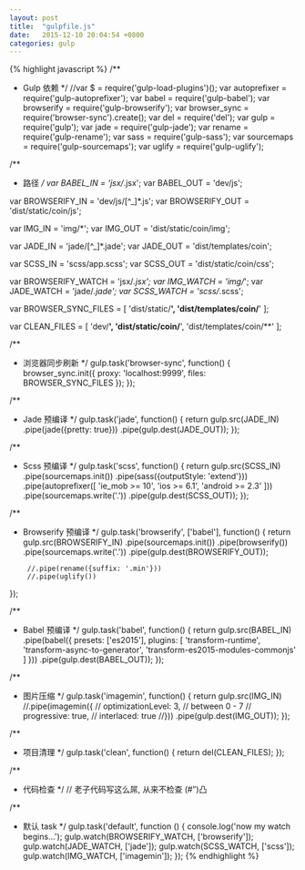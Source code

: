 ```yaml
---
layout: post
title:  "gulpfile.js"
date:   2015-12-10 20:04:54 +0800
categories: gulp
---
```


{% highlight javascript %}
/**
 * Gulp 依赖
 */
//var $ = require('gulp-load-plugins')();
var autoprefixer = require('gulp-autoprefixer');
var babel        = require('gulp-babel');
var browserify   = require('gulp-browserify');
var browser_sync = require('browser-sync').create();
var del          = require('del');
var gulp         = require('gulp');
var jade         = require('gulp-jade');
var rename       = require('gulp-rename');
var sass         = require('gulp-sass');
var sourcemaps   = require('gulp-sourcemaps');
var uglify       = require('gulp-uglify');

/**
 * 路径
 */
var BABEL_IN         = 'jsx/*.jsx';
var BABEL_OUT        = 'dev/js';

var BROWSERIFY_IN    = 'dev/js/[^_]*.js';
var BROWSERIFY_OUT   = 'dist/static/coin/js';

var IMG_IN           = 'img/*';
var IMG_OUT          = 'dist/static/coin/img';

var JADE_IN          = 'jade/[^_]*.jade';
var JADE_OUT         = 'dist/templates/coin';

var SCSS_IN          = 'scss/app.scss';
var SCSS_OUT         = 'dist/static/coin/css';

var BROWSERIFY_WATCH = 'jsx/*.jsx';
var IMG_WATCH        = 'img/*';
var JADE_WATCH       = 'jade/*.jade';
var SCSS_WATCH       = 'scss/*.scss';

var BROWSER_SYNC_FILES = [
	'dist/static/**',
	'dist/templates/coin/**'
];

var CLEAN_FILES = [
	'dev/**',
	'dist/static/coin/**',
	'dist/templates/coin/**'
];

/**
 * 浏览器同步刷新
 */
gulp.task('browser-sync', function() {
	browser_sync.init({
		proxy: 'localhost:9999',
		files: BROWSER_SYNC_FILES
	});
});

/**
 * Jade 预编译
 */
gulp.task('jade', function() {
	return gulp.src(JADE_IN)
		.pipe(jade({pretty: true}))
		.pipe(gulp.dest(JADE_OUT));
});

/**
 * Scss 预编译
 */
gulp.task('scss', function() {
	return gulp.src(SCSS_IN)
		.pipe(sourcemaps.init())
		.pipe(sass({outputStyle: 'extend'}))
		.pipe(autoprefixer([
			'ie_mob >= 10',
			'ios >= 6.1',
			'android >= 2.3'
		]))
		.pipe(sourcemaps.write('.'))
		.pipe(gulp.dest(SCSS_OUT));
});

/**
 * Browserify 预编译
 */
gulp.task('browserify', ['babel'], function() {
	return gulp.src(BROWSERIFY_IN)
		.pipe(sourcemaps.init())
		.pipe(browserify())
		.pipe(sourcemaps.write('.'))
		.pipe(gulp.dest(BROWSERIFY_OUT));

		//.pipe(rename({suffix: '.min'}))
		//.pipe(uglify())
});

/**
 * Babel 预编译
 */
gulp.task('babel', function() {
	return gulp.src(BABEL_IN)
		.pipe(babel({
			presets: ['es2015'],
			plugins: [
				'transform-runtime',
				'transform-async-to-generator',
				'transform-es2015-modules-commonjs'
			]
		}))
		.pipe(gulp.dest(BABEL_OUT));
});

/**
 * 图片压缩
 */
gulp.task('imagemin', function() {
	return gulp.src(IMG_IN)
		//.pipe(imagemin({
		//	optimizationLevel: 3, // between 0 - 7
		//	progressive: true,
		//	interlaced: true
		//}))
		.pipe(gulp.dest(IMG_OUT));
});

/**
 * 项目清理
 */
gulp.task('clean', function() {
	return del(CLEAN_FILES);
});

/**
 * 代码检查
 */
// 老子代码写这么屌, 从来不检查 (#‵′)凸

/**
 * 默认 task
*/
gulp.task('default', function () {
	console.log('now my watch begins...');
	gulp.watch(BROWSERIFY_WATCH, ['browserify']);
	gulp.watch(JADE_WATCH, ['jade']);
	gulp.watch(SCSS_WATCH, ['scss']);
	gulp.watch(IMG_WATCH, ['imagemin']);
});
{% endhighlight %}

